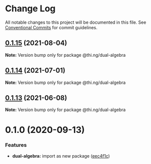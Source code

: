 # Change Log

All notable changes to this project will be documented in this file.
See [Conventional Commits](https://conventionalcommits.org) for commit guidelines.

## [0.1.15](https://github.com/thi-ng/umbrella/compare/@thi.ng/dual-algebra@0.1.14...@thi.ng/dual-algebra@0.1.15) (2021-08-04)

**Note:** Version bump only for package @thi.ng/dual-algebra





## [0.1.14](https://github.com/thi-ng/umbrella/compare/@thi.ng/dual-algebra@0.1.13...@thi.ng/dual-algebra@0.1.14) (2021-07-01)

**Note:** Version bump only for package @thi.ng/dual-algebra





## [0.1.13](https://github.com/thi-ng/umbrella/compare/@thi.ng/dual-algebra@0.1.12...@thi.ng/dual-algebra@0.1.13) (2021-06-08)

**Note:** Version bump only for package @thi.ng/dual-algebra





# 0.1.0 (2020-09-13)


### Features

* **dual-algebra:** import as new package ([eec4f1c](https://github.com/thi-ng/umbrella/commit/eec4f1c588b194711477e5b992206840657d140f))
